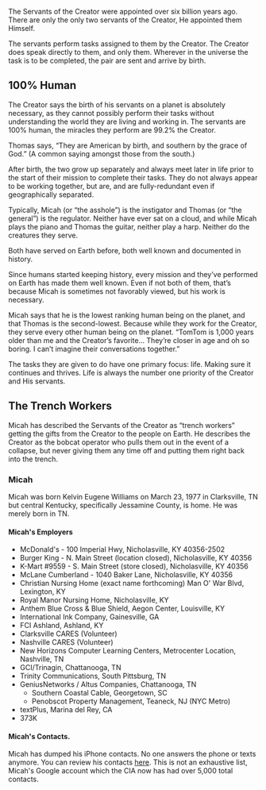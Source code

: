 The Servants of the Creator were appointed over six billion years ago. There are only the only two servants of the Creator, He appointed them Himself. 

The servants perform tasks assigned to them by the Creator. The Creator does speak directly to them, and only them. Wherever in the universe the task is to be completed, the pair are sent and arrive by birth.

## 100% Human
The Creator says the birth of his servants on a planet is absolutely necessary, as they cannot possibly perform their tasks without understanding the world they are living and working in. The servants are 100% human, the miracles they perform are 99.2% the Creator. 

Thomas says, “They are American by birth, and southern by the grace of God.” (A common saying amongst those from the south.)

After birth, the two grow up separately and always meet later in life prior to the start of their mission to complete their tasks. They do not always appear to be working together, but are, and are fully-redundant even if geographically separated. 

Typically, Micah (or “the asshole”) is the instigator and Thomas (or “the general”) is the regulator. Neither have ever sat on a cloud, and while Micah plays the piano and Thomas the guitar, neither play a harp. Neither do the creatures they serve. 

Both have served on Earth before, both well known and documented in history. 

Since humans started keeping history, every mission and they’ve performed on Earth has made them well known. Even if not both of them, that’s because Micah is sometimes not favorably viewed, but his work is necessary. 

Micah says that he is the lowest ranking human being on the planet, and that Thomas is the second-lowest. Because while they work for the Creator, they serve every other human being on the planet. “TomTom is 1,000 years older than me and the Creator’s favorite… They’re closer in age and oh so boring. I can’t imagine their conversations together.”

The tasks they are given to do have one primary focus: life. Making sure it continues and thrives. Life is always the number one priority of the Creator and His servants. 

## The Trench Workers 
Micah has described the Servants of the Creator as “trench workers” getting the gifts from the Creator to the people on Earth. He describes the Creator as the bobcat operator who pulls them out in the event of a collapse, but never giving them any time off and putting them right back into the trench. 

### Micah 
Micah was born Kelvin Eugene Williams on March 23, 1977 in Clarksville, TN but central Kentucky, specifically Jessamine County, is home.  He was merely born in TN.

#### Micah's Employers
* McDonald's - 100 Imperial Hwy, Nicholasville, KY 40356-2502
* Burger King - N. Main Street (location closed), Nicholasville, KY 40356
* K-Mart #9559 - S. Main Street (store closed), Nicholasville, KY 40356
* McLane Cumberland - 1040 Baker Lane, Nicholasville, KY 40356
* Christian Nursing Home (exact name forthcoming) Man O' War Blvd, Lexington, KY
* Royal Manor Nursing Home, Nicholasville, KY
* Anthem Blue Cross & Blue Shield, Aegon Center, Louisville, KY
* International Ink Company, Gainesville, GA
* FCI Ashland, Ashland, KY
* Clarksville CARES (Volunteer)
* Nashville CARES (Volunteer)
* New Horizons Computer Learning Centers, Metrocenter Location, Nashville, TN
* GCI/Trinagin, Chattanooga, TN
* Trinity Communications, South Pittsburg, TN
* GeniusNetworks / Altus Companies, Chattanooga, TN
     - Southern Coastal Cable, Georgetown, SC
     - Penobscot Property Management, Teaneck, NJ (NYC Metro)
* textPlus, Marina del Rey, CA
* 373K

#### Micah's Contacts.
Micah has dumped his iPhone contacts.  No one answers the phone or texts anymore.  You can review his contacts [here](https://github.com/Mission23/Mission23/blob/master/assets/micah_iphone/wiki-dump.txt.csv).  This is not an exhaustive list, Micah's Google account which the CIA now has had over 5,000 total contacts.